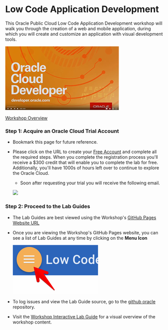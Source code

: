 # Low Code Application Development

This Oracle Public Cloud Low Code Application Development workshop will walk you through the creation of a web and mobile application, during which you will create and customize an application with visual development tools.

![](images/100/youtube.png)

<a href="<add link>" target="video">Workshop Overview</a>

### **Step 1**: Acquire an Oracle Cloud Trial Account

- Bookmark this page for future reference.

- Please click on the URL to create your <a class="trial-link" href="https://myservices.us.oraclecloud.com/mycloud/signup?language=en&sourceType=:ex:tb:::RC_NAMK180921P00073:VBCS_HOL&SC=:ex:tb:::RC_NAMK180921P00073:VBCS_HOL&pcode=NAMK180921P00073" target="trial">Free Account</a> and complete all the required steps. When you complete the registration process you'll receive a $300 credit that will enable you to complete the lab for free. Additionally, you'll have 1000s of hours left over to continue to explore the Oracle Cloud.

  - Soon after requesting your trial you will receive the following email.

  ![](images/100/code_9.png)

### **Step 2**: Proceed to the Lab Guides

- The Lab Guides are best viewed using the Workshop's [GitHub Pages Website URL](https://ranched.github.io/WorkshopTemplate/)

- Once you are viewing the Workshop's GitHub Pages website, you can see a list of Lab Guides at any time by clicking on the **Menu Icon**

  ![](images/WorkshopMenu.png)

- To log issues and view the Lab Guide source, go to the [github oracle](https://github.com/oracle) repository.

- Visit the [Workshop Interactive Lab Guide](http://launch.oracle.com/) for a visual overview of the workshop content.
